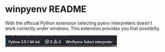 # winpyenv README

With the officual Python extension selecting pyenv interpreters doesn't work correctly under windows. This extension provides you that possibilty.

![Img](assets/img1.png)